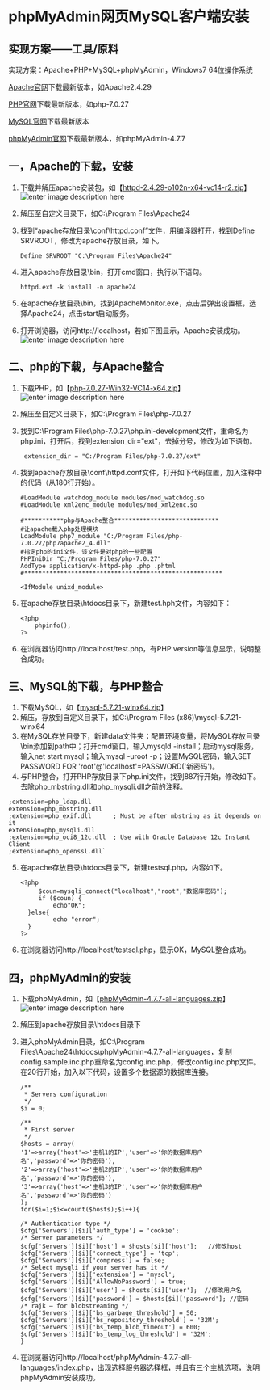 ﻿# phpMyAdmin网页MySQL客户端安装

## 实现方案——工具/原料
实现方案：Apache+PHP+MySQL+phpMyAdmin，Windows7 64位操作系统

[Apache官网](https://www.apachehaus.com/cgi-bin/download.plx)下载最新版本，如Apache2.4.29

[PHP官网](http://windows.php.net/download#php-7.0)下载最新版本，如php-7.0.27

[MySQL官网](https://dev.mysql.com/downloads/mysql/5.7.html)下载最新版本

[phpMyAdmin官网](https://www.phpmyadmin.net/downloads/)下载最新版本，如phpMyAdmin-4.7.7
## 一，Apache的下载，安装

 1. 下载并解压apache安装包，如【[httpd-2.4.29-o102n-x64-vc14-r2.zip](https://www.apachehaus.com/cgi-bin/download.plx?dli=OBDe24UeNRTTUp1KUxmSEBlVOpkVFVFdTtmSTR2Z)】![enter image description here](https://gitee.com/lidechenyan/images/raw/master/Apache.PNG)
 2. 解压至自定义目录下，如C:\Program Files\Apache24
 3. 找到“apache存放目录\conf\httpd.conf”文件，用编译器打开，找到Define SRVROOT，修改为apache存放目录，如下。

	    Define SRVROOT "C:\Program Files\Apache24"

 4. 进入apache存放目录\bin，打开cmd窗口，执行以下语句。

	    httpd.ext -k install -n apache24
    
 5. 在apache存放目录\bin，找到ApacheMonitor.exe，点击后弹出设置框，选择Apache24，点击start启动服务。
 6. 打开浏览器，访问http://localhost，若如下图显示，Apache安装成功。
 ![enter image description here](https://gitee.com/lidechenyan/images/raw/master/apache-success.PNG)
 ## 二、php的下载，与Apache整合
 

 1. 下载PHP，如【[php-7.0.27-Win32-VC14-x64.zip](http://120.198.248.35/cache/windows.php.net/downloads/releases/php-7.0.27-Win32-VC14-x64.zip?ich_args2=883-19103700016945_d32b64561aed4a0605dc2fae024fd7e9_10001002_9c89652ad4c1f8d5913d518939a83798_5d92b3637e149382a4da400d148d5e6d)】
![enter image description here](https://gitee.com/lidechenyan/images/raw/master/php.PNG)

 2. 解压至自定义目录下，如C:\Program Files\php-7.0.27
 3. 找到C:\Program Files\php-7.0.27\php.ini-development文件，重命名为php.ini，打开后，找到extension_dir="ext"，去掉分号，修改为如下语句。

	     extension_dir = "C:/Program Files/php-7.0.27/ext"
 4. 找到apache存放目录\conf\httpd.conf文件，打开如下代码位置，加入注释中的代码（从180行开始）。

        #LoadModule watchdog_module modules/mod_watchdog.so
	    #LoadModule xml2enc_module modules/mod_xml2enc.so
	    
	    #***********php与Apache整合*****************************
	    #让apache载入php处理模块
	    LoadModule php7_module "C:/Program Files/php-7.0.27/php7apache2_4.dll"
	    #指定php的ini文件，该文件是对php的一些配置
	    PHPIniDir "C:/Program Files/php-7.0.27"
	    AddType application/x-httpd-php .php .phtml
	    #*******************************************************
	    
	    <IfModule unixd_module>
 5. 在apache存放目录\htdocs目录下，新建test.hph文件，内容如下：

	    <?php
	    	phpinfo();
	    ?>
 6. 在浏览器访问http://localhost/test.php，有PHP version等信息显示，说明整合成功。
## 三、MySQL的下载，与PHP整合

  1. 下载MySQL，如【[mysql-5.7.21-winx64.zip](https://cdn.mysql.com//Downloads/MySQL-5.7/mysql-5.7.21-winx64.zip)】
  2. 解压，存放到自定义目录下，如C:\Program Files (x86)\mysql-5.7.21-winx64
  3. 在MySQL存放目录下，新建data文件夹；配置环境变量，将MySQL存放目录\bin添加到path中；打开cmd窗口，输入mysqld -install；启动mysql服务，输入net start mysql；输入mysql -uroot -p；设置MySQL密码，输入SET PASSWORD FOR 'root'@'localhost'=PASSWORD('新密码')。
  4. 与PHP整合，打开PHP存放目录下php.ini文件，找到887行开始，修改如下。去除php_mbstring.dll和php_mysqli.dll之前的注释。

	;extension=php_ldap.dll
	extension=php_mbstring.dll
	;extension=php_exif.dll      ; Must be after mbstring as it depends on it
	extension=php_mysqli.dll
	;extension=php_oci8_12c.dll  ; Use with Oracle Database 12c Instant Client
	;extension=php_openssl.dll`

 5. 在apache存放目录\htdocs目录下，新建testsql.php，内容如下。

	    <?php
			 $coun=mysqli_connect("localhost","root","数据库密码");
			 if ($coun) {
				 echo"OK";
		  }else{
				 echo "error";
		  }
		?>
 6. 在浏览器访问http://localhost/testsql.php，显示OK，MySQL整合成功。
## 四，phpMyAdmin的安装
 1. 下载phpMyAdmin，如【[phpMyAdmin-4.7.7-all-languages.zip](https://files.phpmyadmin.net/phpMyAdmin/4.7.7/phpMyAdmin-4.7.7-all-languages.zip)】![enter image description here](https://gitee.com/lidechenyan/images/raw/master/phpMyAdmin.PNG)
 2. 解压到apache存放目录\htdocs目录下
 3. 进入phpMyAdmin目录，如C:\Program Files\Apache24\htdocs\phpMyAdmin-4.7.7-all-languages，复制config.sample.inc.php重命名为config.inc.php，修改config.inc.php文件。在20行开始，加入以下代码，设置多个数据源的数据库连接。

	    /**
	     * Servers configuration
	     */
	    $i = 0;
	    
	    /**
	     * First server
	     */
	    $hosts = array(
	    '1'=>array('host'=>'主机1的IP','user'=>'你的数据库用户名','password'=>'你的密码'),
	    '2'=>array('host'=>'主机2的IP','user'=>'你的数据库用户名','password'=>'你的密码'),
	    '3'=>array('host'=>'主机3的IP','user'=>'你的数据库用户名','password'=>'你的密码')
	    );
	    for($i=1;$i<=count($hosts);$i++){
	    
	    /* Authentication type */
	    $cfg['Servers'][$i]['auth_type'] = 'cookie';
	    /* Server parameters */
	    $cfg['Servers'][$i]['host'] = $hosts[$i]['host'];   //修改host
	    $cfg['Servers'][$i]['connect_type'] = 'tcp';
	    $cfg['Servers'][$i]['compress'] = false;
	    /* Select mysqli if your server has it */
	    $cfg['Servers'][$i]['extension'] = 'mysql';
	    $cfg['Servers'][$i]['AllowNoPassword'] = true;
	    $cfg['Servers'][$i]['user'] = $hosts[$i]['user'];  //修改用户名
	    $cfg['Servers'][$i]['password'] = $hosts[$i]['password']; //密码
	    /* rajk – for blobstreaming */
	    $cfg['Servers'][$i]['bs_garbage_threshold'] = 50;
	    $cfg['Servers'][$i]['bs_repository_threshold'] = '32M';
	    $cfg['Servers'][$i]['bs_temp_blob_timeout'] = 600;
	    $cfg['Servers'][$i]['bs_temp_log_threshold'] = '32M';
	    }
 4. 在浏览器访问http://localhost/phpMyAdmin-4.7.7-all-languages/index.php，出现选择服务器选择框，并且有三个主机选项，说明phpMyAdmin安装成功。
